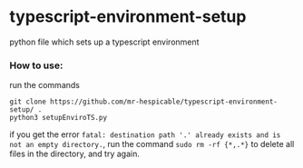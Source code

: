 # typescript-environment-setup
python file which sets up a typescript environment

### How to use:
run the commands
```
git clone https://github.com/mr-hespicable/typescript-environment-setup/ .
python3 setupEnviroTS.py
```
if you get the error `fatal: destination path '.' already exists and is not an empty directory.`, run the command `sudo rm -rf {*,.*}` to delete all files in the directory, and try again.
